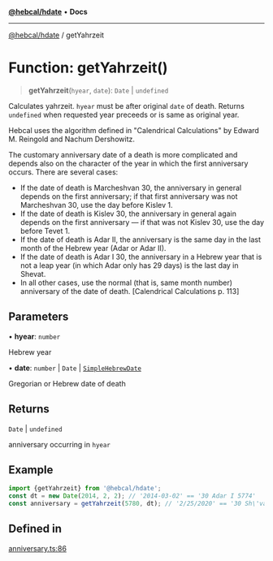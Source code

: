 [**@hebcal/hdate**](../README.md) • **Docs**

***

[@hebcal/hdate](../globals.md) / getYahrzeit

# Function: getYahrzeit()

> **getYahrzeit**(`hyear`, `date`): `Date` \| `undefined`

Calculates yahrzeit.
`hyear` must be after original `date` of death.
Returns `undefined` when requested year preceeds or is same as original year.

Hebcal uses the algorithm defined in "Calendrical Calculations"
by Edward M. Reingold and Nachum Dershowitz.

The customary anniversary date of a death is more complicated and depends
also on the character of the year in which the first anniversary occurs.
There are several cases:

* If the date of death is Marcheshvan 30, the anniversary in general depends
  on the first anniversary; if that first anniversary was not Marcheshvan 30,
  use the day before Kislev 1.
* If the date of death is Kislev 30, the anniversary in general again depends
  on the first anniversary — if that was not Kislev 30, use the day before
  Tevet 1.
* If the date of death is Adar II, the anniversary is the same day in the
  last month of the Hebrew year (Adar or Adar II).
* If the date of death is Adar I 30, the anniversary in a Hebrew year that
  is not a leap year (in which Adar only has 29 days) is the last day in
  Shevat.
* In all other cases, use the normal (that is, same month number) anniversary
  of the date of death. [Calendrical Calculations p. 113]

## Parameters

• **hyear**: `number`

Hebrew year

• **date**: `number` \| `Date` \| [`SimpleHebrewDate`](../type-aliases/SimpleHebrewDate.md)

Gregorian or Hebrew date of death

## Returns

`Date` \| `undefined`

anniversary occurring in `hyear`

## Example

```ts
import {getYahrzeit} from '@hebcal/hdate';
const dt = new Date(2014, 2, 2); // '2014-03-02' == '30 Adar I 5774'
const anniversary = getYahrzeit(5780, dt); // '2/25/2020' == '30 Sh\'vat 5780'
```

## Defined in

[anniversary.ts:86](https://github.com/hebcal/hdate-js/blob/285f3b584b6b2fae587a29ebff92389be73806cb/src/anniversary.ts#L86)
